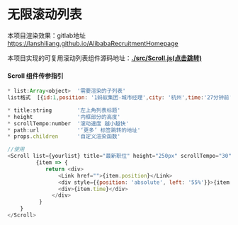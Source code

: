 # 无限滚动列表

本项目渲染效果：gitlab地址 https://lanshiliang.github.io/AlibabaRecruitmentHomepage

本项目实现的可复用滚动列表组件源码地址：**[./src/Scroll.js(点击跳转)](https://github.com/LanShiLiang/AlibabaRecruitmentHomepage/blob/master/src/Scroll.js)**

#### Scroll 组件传参指引

~~~js
* list:Array<object>  '需要渲染的子列表'
list格式  [{id:1,position: '1蚂蚁集团-城市经理',city: '杭州',time:'27分钟前'}]

* title:string        '左上角列表标题'
* height              '内框部分的高度'
* scrollTempo:number  '滚动速度 越小越快'
* path:url            '‘更多’ 标签跳转的地址'
* props.children      '自定义渲染函数'

//使用
<Scroll list={yourlist} title="最新职位" height="250px" scrollTempo="30" path=''>
         {item => {
            return <div>
                <Link href="">{item.position}</Link>
                <div style={{position: 'absolute', left: '55%'}}>{item.city}</div>
                <div>{item.time}</div>
              </div>
          }
	}
</Scroll>
~~~



